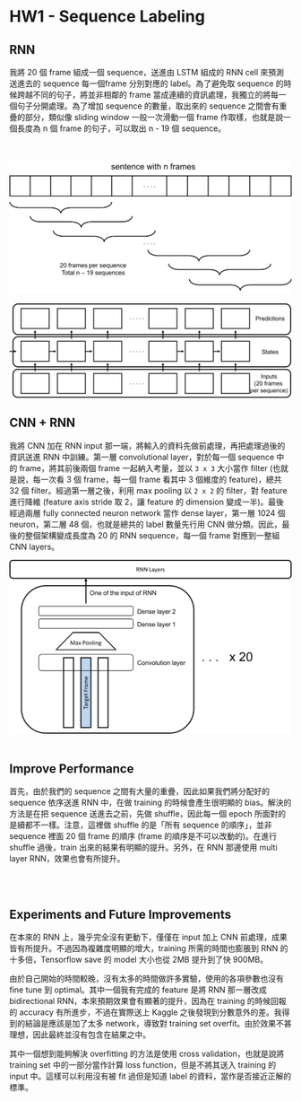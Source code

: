 # HW1 - Sequence Labeling

## RNN

我將 20 個 frame 組成一個 sequence，送進由 LSTM 組成的 RNN cell 來預測送進去的 sequence 每一個frame 分別對應的 label。為了避免取 sequence 的時候跨越不同的句子，將並非相鄰的 frame 當成連續的資訊處理，我獨立的將每一個句子分開處理。為了增加 sequence 的數量，取出來的 sequence 之間會有重疊的部分，類似像 sliding window 一般一次滑動一個 frame 作取樣，也就是說一個長度為 n 個 frame 的句子，可以取出 n - 19 個 sequence。

<br>

![](input.png)

![](rnn.png)


## CNN + RNN

我將 CNN 加在 RNN input 那一端，將輸入的資料先做前處理，再把處理過後的資訊送進 RNN 中訓練。第一層 convolutional layer，對於每一個 sequence 中的 frame，將其前後兩個 frame 一起納入考量，並以 `3 x 3` 大小當作 filter (也就是說，每一次看 3 個 frame，每一個 frame 看其中 3 個維度的 feature)，總共 32 個 filter。經過第一層之後，利用 max pooling 以 `2 x 2` 的 filter，對 feature 進行降維 (feature axis stride 取 2，讓 feature 的 dimension 變成一半)。最後經過兩層 fully connected neuron network 當作 dense layer，第一層 1024 個 neuron，第二層 48 個，也就是總共的 label 數量先行用 CNN 做分類。因此，最後的整個架構變成長度為 20 的 RNN sequence，每一個 frame 對應到一整組 CNN layers。

![](cnn.png)
<br>
<br>

## Improve Performance

首先，由於我們的 sequence 之間有大量的重疊，因此如果我們將分配好的 sequence 依序送進 RNN 中，在做 training 的時候會產生很明顯的 bias。解決的方法是在把 sequence 送進去之前，先做 shuffle，因此每一個 epoch 所面對的是續都不一樣。注意，這裡做 shuffle 的是「所有 sequence 的順序」，並非 sequence 裡面 20 個 frame 的順序 (frame 的順序是不可以改動的)。在進行 shuffle 過後，train 出來的結果有明顯的提升。另外，在 RNN 那邊使用 multi layer RNN，效果也會有所提升。

<br>
<br>

## Experiments and Future Improvements

在本來的 RNN 上，幾乎完全沒有更動下，僅僅在 input 加上 CNN 前處理，成果皆有所提升。不過因為複雜度明顯的增大，training 所需的時間也膨脹到 RNN 的十多倍，Tensorflow save 的 model 大小也從 2MB 提升到了快 900MB。

由於自己開始的時間較晚，沒有太多的時間做許多實驗，使用的各項參數也沒有 fine tune 到 optimal。其中一個我有完成的 feature 是將 RNN 那一層改成 bidirectional RNN，本來預期效果會有顯著的提升，因為在 training 的時候回報的 accuracy 有所進步，不過在實際送上 Kaggle 之後發現到分數意外的差。我得到的結論是應該是加了太多 network，導致對 training set overfit。由於效果不甚理想，因此最終並沒有包含在結果之中。

其中一個想到能夠解決 overfitting 的方法是使用 cross validation，也就是說將 training set 中的一部分當作計算 loss function，但是不將其送入 training 的 input 中。這樣可以利用沒有被 fit 過但是知道 label 的資料，當作是否接近正解的標準。
